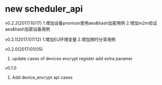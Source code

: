 new scheduler_api
==========
v0.2.2(2017/10/17)
1.增加设备proviosn使用aes&hash加密用例
2.增加m2m验证aes&hash加密设备用例

v0.2.1(2017/07/12)
1.增加EU环境变量
2.增加限时分享用例

v0.2.0(2017/01/05)
1. update cases of devices encrypt register add extra paramer

v0.1.0
1. Add device_encrypt api cases

